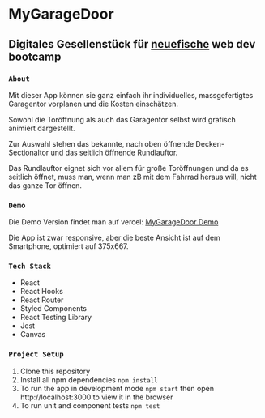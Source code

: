 # MyGarageDoor

## Digitales Gesellenstück für [neuefische](https://www.neuefische.de/) web dev bootcamp

### `About`

Mit dieser App können sie ganz einfach ihr individuelles, massgefertigtes Garagentor vorplanen und die Kosten einschätzen.

Sowohl die Toröffnung als auch das Garagentor selbst wird grafisch animiert dargestellt.

Zur Auswahl stehen das bekannte, nach oben öffnende Decken-Sectionaltor und das seitlich öffnende Rundlauftor.

Das Rundlauftor eignet sich vor allem für große Toröffnungen und da es seitlich öffnet, muss man, wenn man zB mit dem Fahrrad heraus will, nicht das ganze Tor öffnen.

### `Demo`

Die Demo Version findet man auf vercel:
[MyGarageDoor Demo](https://capstone-project-nine-ivory.vercel.app/)

Die App ist zwar responsive, aber die beste Ansicht ist auf dem Smartphone, optimiert auf 375x667.

### `Tech Stack`

- React
- React Hooks
- React Router
- Styled Components
- React Testing Library
- Jest
- Canvas

### `Project Setup`

1. Clone this repository
2. Install all npm dependencies
   `npm install`
3. To run the app in development mode
   `npm start`
   then open http://localhost:3000 to view it in the browser
4. To run unit and component tests
   `npm test`

